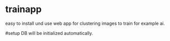 # trainapp
easy to install und use web app for clustering images to train for example ai.

#setup
DB will be initialized automatically.
